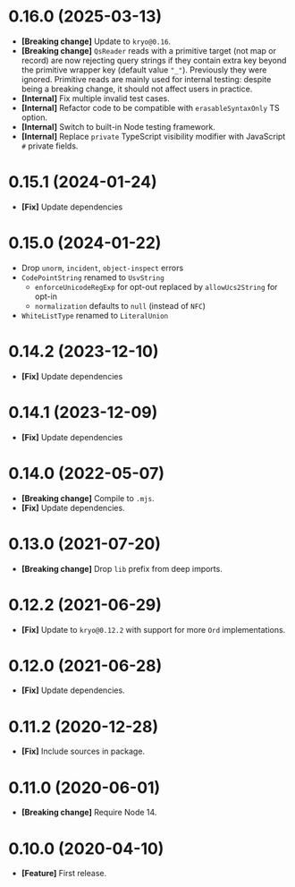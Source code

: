 # 0.16.0 (2025-03-13)

- **[Breaking change]** Update to `kryo@0.16`.
- **[Breaking change]** `QsReader` reads with a primitive target (not map or record) are now rejecting query strings
  if they contain extra key beyond the primitive wrapper key (default value `"_"`). Previously they were ignored.
  Primitive reads are mainly used for internal testing: despite being a breaking change, it should not affect users
  in practice.
- **[Internal]** Fix multiple invalid test cases.
- **[Internal]** Refactor code to be compatible with `erasableSyntaxOnly` TS option.
- **[Internal]** Switch to built-in Node testing framework.
- **[Internal]** Replace `private` TypeScript visibility modifier with JavaScript `#` private fields.

# 0.15.1 (2024-01-24)

- **[Fix]** Update dependencies

# 0.15.0 (2024-01-22)

- Drop `unorm`, `incident`, `object-inspect` errors
- `CodePointString` renamed to `UsvString`
  - `enforceUnicodeRegExp` for opt-out replaced by `allowUcs2String` for opt-in
  - `normalization` defaults to `null` (instead of `NFC`)
- `WhiteListType` renamed to `LiteralUnion`

# 0.14.2 (2023-12-10)

- **[Fix]** Update dependencies

# 0.14.1 (2023-12-09)

- **[Fix]** Update dependencies

# 0.14.0 (2022-05-07)

- **[Breaking change]** Compile to `.mjs`.
- **[Fix]** Update dependencies.

# 0.13.0 (2021-07-20)

- **[Breaking change]** Drop `lib` prefix from deep imports.

# 0.12.2 (2021-06-29)

- **[Fix]** Update to `kryo@0.12.2` with support for more `Ord` implementations.

# 0.12.0 (2021-06-28)

- **[Fix]** Update dependencies.

# 0.11.2 (2020-12-28)

- **[Fix]** Include sources in package.

# 0.11.0 (2020-06-01)

- **[Breaking change]** Require Node 14.

# 0.10.0 (2020-04-10)

- **[Feature]** First release.
